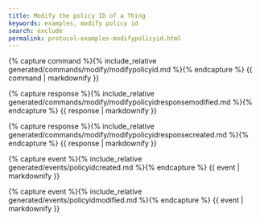 ```yaml
---
title: Modify the policy ID of a Thing
keywords: examples, modify policy id
search: exclude
permalink: protocol-examples-modifypolicyid.html
---
```


{% capture command %}{% include_relative generated/commands/modify/modifypolicyid.md %}{% endcapture %}
{{ command | markdownify }}

{% capture response %}{% include_relative generated/commands/modify/modifypolicyidresponsemodified.md %}{% endcapture %}
{{ response | markdownify }}

{% capture response %}{% include_relative generated/commands/modify/modifypolicyidresponsecreated.md %}{% endcapture %}
{{ response | markdownify }}

{% capture event %}{% include_relative generated/events/policyidcreated.md %}{% endcapture %}
{{ event | markdownify }}

{% capture event %}{% include_relative generated/events/policyidmodified.md %}{% endcapture %}
{{ event | markdownify }}
